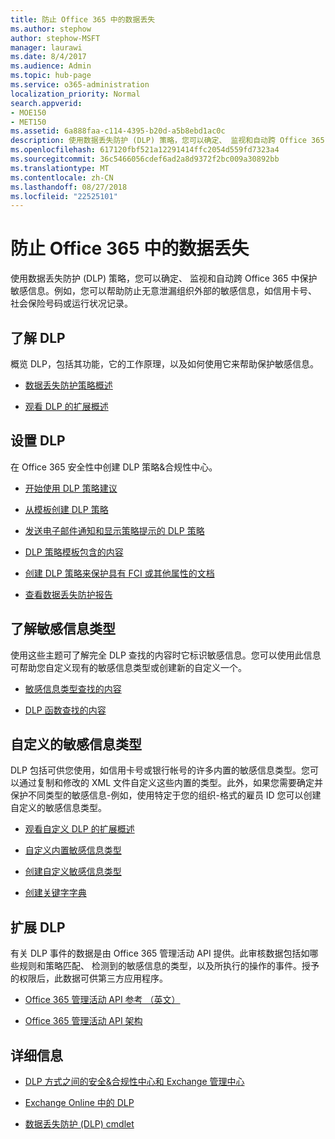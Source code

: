 ```yaml
---
title: 防止 Office 365 中的数据丢失
ms.author: stephow
author: stephow-MSFT
manager: laurawi
ms.date: 8/4/2017
ms.audience: Admin
ms.topic: hub-page
ms.service: o365-administration
localization_priority: Normal
search.appverid:
- MOE150
- MET150
ms.assetid: 6a888faa-c114-4395-b20d-a5b8ebd1ac0c
description: 使用数据丢失防护 (DLP) 策略，您可以确定、 监视和自动跨 Office 365 中保护敏感信息。例如，您可以帮助防止无意泄漏组织外部的敏感信息，如信用卡号、 社会保险号码或运行状况记录。
ms.openlocfilehash: 617120fbf521a12291414ffc2054d559fd7323a4
ms.sourcegitcommit: 36c5466056cdef6ad2a8d9372f2bc009a30892bb
ms.translationtype: MT
ms.contentlocale: zh-CN
ms.lasthandoff: 08/27/2018
ms.locfileid: "22525101"
---
```

# <a name="prevent-data-loss-in-office-365"></a>防止 Office 365 中的数据丢失

使用数据丢失防护 (DLP) 策略，您可以确定、 监视和自动跨 Office 365 中保护敏感信息。例如，您可以帮助防止无意泄漏组织外部的敏感信息，如信用卡号、 社会保险号码或运行状况记录。
  
## <a name="learn-about-dlp"></a>了解 DLP

概览 DLP，包括其功能，它的工作原理，以及如何使用它来帮助保护敏感信息。 
  
- [数据丢失防护策略概述](data-loss-prevention-policies.md)
    
- [观看 DLP 的扩展概述](https://go.microsoft.com/fwlink/?linkid=852300)
    
## <a name="set-up-dlp"></a>设置 DLP

在 Office 365 安全性中创建 DLP 策略&amp;合规性中心。
  
- [开始使用 DLP 策略建议](get-started-with-dlp-policy-recommendations.md)
    
- [从模板创建 DLP 策略](create-a-dlp-policy-from-a-template.md)
    
- [发送电子邮件通知和显示策略提示的 DLP 策略](use-notifications-and-policy-tips.md)
    
- [DLP 策略模板包含的内容](what-the-dlp-policy-templates-include.md)
    
- [创建 DLP 策略来保护具有 FCI 或其他属性的文档](protect-documents-that-have-fci-or-other-properties.md)
    
- [查看数据丢失防护报告](view-the-dlp-reports.md)
    
## <a name="understand-the-sensitive-information-types"></a>了解敏感信息类型

使用这些主题可了解完全 DLP 查找的内容时它标识敏感信息。您可以使用此信息可帮助您自定义现有的敏感信息类型或创建新的自定义一个。
  
- [敏感信息类型查找的内容](what-the-sensitive-information-types-look-for.md)
    
- [DLP 函数查找的内容](what-the-dlp-functions-look-for.md)
    
## <a name="customize-the-sensitive-information-types"></a>自定义的敏感信息类型

DLP 包括可供您使用，如信用卡号或银行帐号的许多内置的敏感信息类型。您可以通过复制和修改的 XML 文件自定义这些内置的类型。此外，如果您需要确定并保护不同类型的敏感信息-例如，使用特定于您的组织-格式的雇员 ID 您可以创建自定义的敏感信息类型。
  
- [观看自定义 DLP 的扩展概述](https://go.microsoft.com/fwlink/?linkid=852306)
    
- [自定义内置敏感信息类型](customize-a-built-in-sensitive-information-type.md)
    
- [创建自定义敏感信息类型](create-a-custom-sensitive-information-type.md)
    
- [创建关键字字典](create-a-keyword-dictionary.md)
    
## <a name="extend-dlp"></a>扩展 DLP

有关 DLP 事件的数据是由 Office 365 管理活动 API 提供。此审核数据包括如哪些规则和策略匹配、 检测到的敏感信息的类型，以及所执行的操作的事件。授予的权限后，此数据可供第三方应用程序。
  
- [Office 365 管理活动 API 参考 （英文）](https://go.microsoft.com/fwlink/?linkid=852309)
    
- [Office 365 管理活动 API 架构](https://go.microsoft.com/fwlink/?linkid=852308)
    
## <a name="more-information"></a>详细信息

- [DLP 方式之间的安全&amp;合规性中心和 Exchange 管理中心](how-dlp-works-between-admin-centers.md)
    
- [Exchange Online 中的 DLP](https://go.microsoft.com/fwlink/?linkid=852311)
    
- [数据丢失防护 (DLP) cmdlet](https://go.microsoft.com/fwlink/?linkid=852310)
    

